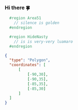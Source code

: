 ### Hi there 🍀

```C#
  #region Area51
    // silence is golden
  #endregion
```

```C#
  #region HideNasty
    // is is very-very luamaro
  #endregion
```

```geojson
{
  "type": "Polygon",
  "coordinates": [
      [
          [-90,30],
          [-90,35],
          [-85,35],
          [-85,30]
      ]
  ]
}
```

<!--
**andyj115/andyj115** is a ✨ _special_ ✨ repository because its `README.md` (this file) appears on your GitHub profile.

Here are some ideas to get you started:

- 🔭 I’m currently working on ...
- 🌱 I’m currently learning ...
- 👯 I’m looking to collaborate on ...
- 🤔 I’m looking for help with ...
- 💬 Ask me about ...
- 📫 How to reach me: ...
- 😄 Pronouns: ...
- ⚡ Fun fact: ...
-->
